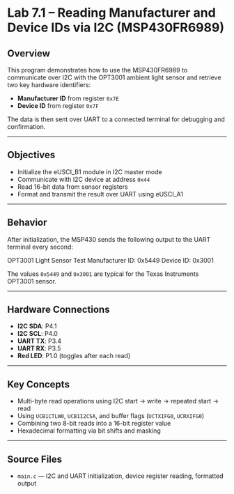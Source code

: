 # Lab 7.1 – Reading Manufacturer and Device IDs via I2C (MSP430FR6989)

## Overview
This program demonstrates how to use the MSP430FR6989 to communicate over I2C with the OPT3001 ambient light sensor and retrieve two key hardware identifiers:

- **Manufacturer ID** from register `0x7E`
- **Device ID** from register `0x7F`

The data is then sent over UART to a connected terminal for debugging and confirmation.

---

## Objectives
- Initialize the eUSCI_B1 module in I2C master mode
- Communicate with I2C device at address `0x44`
- Read 16-bit data from sensor registers
- Format and transmit the result over UART using eUSCI_A1

---

## Behavior
After initialization, the MSP430 sends the following output to the UART terminal every second:

OPT3001 Light Sensor Test
Manufacturer ID: 0x5449
Device ID: 0x3001


The values `0x5449` and `0x3001` are typical for the Texas Instruments OPT3001 sensor.

---

## Hardware Connections
- **I2C SDA**: P4.1  
- **I2C SCL**: P4.0  
- **UART TX**: P3.4  
- **UART RX**: P3.5  
- **Red LED**: P1.0 (toggles after each read)

---

## Key Concepts
- Multi-byte read operations using I2C start → write → repeated start → read
- Using `UCB1CTLW0`, `UCB1I2CSA`, and buffer flags (`UCTXIFG0`, `UCRXIFG0`)
- Combining two 8-bit reads into a 16-bit register value
- Hexadecimal formatting via bit shifts and masking

---

## Source Files
- `main.c` — I2C and UART initialization, device register reading, formatted output
